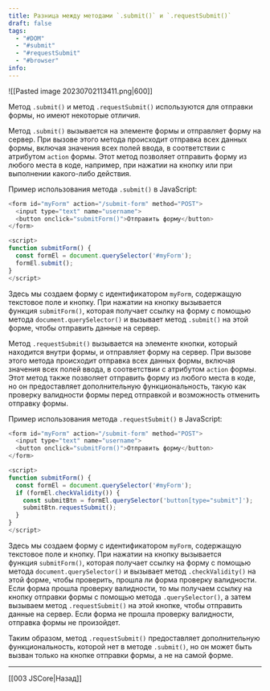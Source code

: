 ```yaml
---
title: Разница между методами `.submit()` и `.requestSubmit()`
draft: false
tags:
  - "#DOM"
  - "#submit"
  - "#requestSubmit"
  - "#browser"
info:
---
```

![[Pasted image 20230702113411.png|600]]

Метод `.submit()` и метод `.requestSubmit()` используются для отправки формы, но имеют некоторые отличия.

Метод `.submit()` вызывается на элементе формы и отправляет форму на сервер. При вызове этого метода происходит отправка всех данных формы, включая значения всех полей ввода, в соответствии с атрибутом `action` формы. Этот метод позволяет отправить форму из любого места в коде, например, при нажатии на кнопку или при выполнении какого-либо действия.

Пример использования метода `.submit()` в JavaScript:

```javascript
<form id="myForm" action="/submit-form" method="POST">
  <input type="text" name="username">
  <button onclick="submitForm()">Отправить форму</button>
</form>

<script>
function submitForm() {
  const formEl = document.querySelector('#myForm');
  formEl.submit();
}
</script>
```

Здесь мы создаем форму с идентификатором `myForm`, содержащую текстовое поле и кнопку. При нажатии на кнопку вызывается функция `submitForm()`, которая получает ссылку на форму с помощью метода `document.querySelector()` и вызывает метод `.submit()` на этой форме, чтобы отправить данные на сервер.

Метод `.requestSubmit()` вызывается на элементе кнопки, который находится внутри формы, и отправляет форму на сервер. При вызове этого метода происходит отправка всех данных формы, включая значения всех полей ввода, в соответствии с атрибутом `action` формы. Этот метод также позволяет отправить форму из любого места в коде, но он предоставляет дополнительную функциональность, такую как проверку валидности формы перед отправкой и возможность отменить отправку формы.

Пример использования метода `.requestSubmit()` в JavaScript:

```javascript
<form id="myForm" action="/submit-form" method="POST">
  <input type="text" name="username">
  <button onclick="submitForm()">Отправить форму</button>
</form>

<script>
function submitForm() {
  const formEl = document.querySelector('#myForm');
  if (formEl.checkValidity()) {
    const submitBtn = formEl.querySelector('button[type="submit"]');
    submitBtn.requestSubmit();
  }
}
</script>
```

Здесь мы создаем форму с идентификатором `myForm`, содержащую текстовое поле и кнопку. При нажатии на кнопку вызывается функция `submitForm()`, которая получает ссылку на форму с помощью метода `document.querySelector()` и вызывает метод `.checkValidity()` на этой форме, чтобы проверить, прошла ли форма проверку валидности. Если форма прошла проверку валидности, то мы получаем ссылку на кнопку отправки формы с помощью метода `.querySelector()`, а затем вызываем метод `.requestSubmit()` на этой кнопке, чтобы отправить данные на сервер. Если форма не прошла проверку валидности, отправка формы не произойдет.

Таким образом, метод `.requestSubmit()` предоставляет дополнительную функциональность, которой нет в методе `.submit()`, но он может быть вызван только на кнопке отправки формы, а не на самой форме.

---

[[003 JSCore|Назад]]
